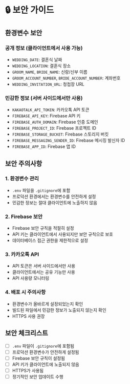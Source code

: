 # 🔒 보안 가이드

## 환경변수 보안

### 공개 정보 (클라이언트에서 사용 가능)

- `WEDDING_DATE`: 결혼식 날짜
- `WEDDING_LOCATION`: 결혼식 장소
- `GROOM_NAME`, `BRIDE_NAME`: 신랑/신부 이름
- `GROOM_ACCOUNT_NUMBER`, `BRIDE_ACCOUNT_NUMBER`: 계좌번호
- `WEDDING_INVITATION_URL`: 청첩장 URL

### 민감한 정보 (서버 사이드에서만 사용)

- `KAKAOTALK_API_TOKEN`: 카카오톡 API 토큰
- `FIREBASE_API_KEY`: Firebase API 키
- `FIREBASE_AUTH_DOMAIN`: Firebase 인증 도메인
- `FIREBASE_PROJECT_ID`: Firebase 프로젝트 ID
- `FIREBASE_STORAGE_BUCKET`: Firebase 스토리지 버킷
- `FIREBASE_MESSAGING_SENDER_ID`: Firebase 메시징 발신자 ID
- `FIREBASE_APP_ID`: Firebase 앱 ID

## 보안 주의사항

### 1. 환경변수 관리

- `.env` 파일을 `.gitignore`에 포함
- 프로덕션 환경에서는 환경변수를 안전하게 설정
- 민감한 정보는 절대 클라이언트에 노출하지 않음

### 2. Firebase 보안

- Firebase 보안 규칙을 적절히 설정
- API 키는 클라이언트에서 사용되지만 보안 규칙으로 보호
- 데이터베이스 접근 권한을 제한적으로 설정

### 3. 카카오톡 API

- API 토큰은 서버 사이드에서만 사용
- 클라이언트에서는 공유 기능만 사용
- API 사용량 모니터링

### 4. 배포 시 주의사항

- 환경변수가 올바르게 설정되었는지 확인
- 빌드된 파일에서 민감한 정보가 노출되지 않는지 확인
- HTTPS 사용 권장

## 보안 체크리스트

- [ ] `.env` 파일이 `.gitignore`에 포함됨
- [ ] 프로덕션 환경변수가 안전하게 설정됨
- [ ] Firebase 보안 규칙이 설정됨
- [ ] API 키가 클라이언트에 노출되지 않음
- [ ] HTTPS가 사용됨
- [ ] 정기적인 보안 업데이트 수행
